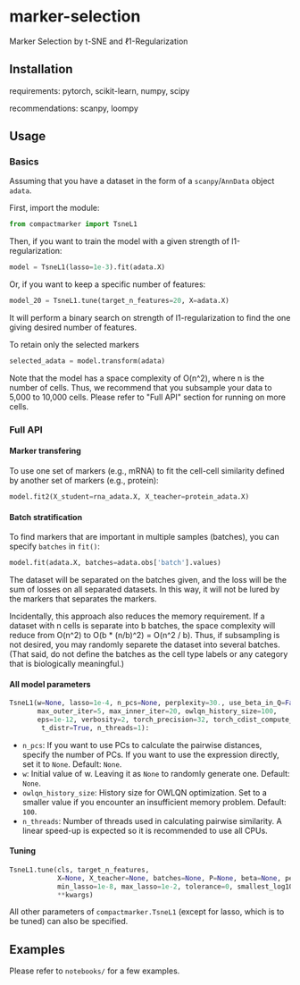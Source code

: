 # marker-selection #
Marker Selection by t-SNE and ℓ1-Regularization

## Installation ##

requirements: pytorch, scikit-learn, numpy, scipy

recommendations: scanpy, loompy

## Usage ##

### Basics ###
Assuming that you have a dataset in the form of a `scanpy`/`AnnData` object `adata`.

First, import the module:
```python
from compactmarker import TsneL1
```

Then, if you want to train the model with a given strength of l1-regularization:
```python
model = TsneL1(lasso=1e-3).fit(adata.X)
```

Or, if you want to keep a specific number of features:
```python
model_20 = TsneL1.tune(target_n_features=20, X=adata.X)
```
It will perform a binary search on strength of l1-regularization to find the one 
giving desired number of features.

To retain only the selected markers
```python
selected_adata = model.transform(adata)
```

Note that the model has a space complexity of O(n^2), where n is the number of cells. 
Thus, we recommend that you subsample your data to 5,000 to 10,000 cells.
Please refer to "Full API" section for running on more cells.

### Full API ###

#### Marker transfering ####
To use one set of markers (e.g., mRNA) to fit the cell-cell similarity defined by another set of markers (e.g., protein):
```python
model.fit2(X_student=rna_adata.X, X_teacher=protein_adata.X)
```
#### Batch stratification ####
To find markers that are important in multiple samples (batches), you can specify `batches` in `fit()`:
```python
model.fit(adata.X, batches=adata.obs['batch'].values)
```
The dataset will be separated on the batches given, and the loss will be the sum of losses on all separated datasets. In this way, it will not be lured by the markers that separates the markers.

Incidentally, this approach also reduces the memory requirement. If a dataset with n cells is separate into b batches, the space complexity will reduce from O(n^2) to O(b * (n/b)^2) = O(n^2 / b). Thus, if subsampling is not desired, you may randomly separete the dataset into several batches. (That said, do not define the batches as the cell type labels or any category that is biologically meaningful.)

#### All model parameters ####
```python
TsneL1(w=None, lasso=1e-4, n_pcs=None, perplexity=30., use_beta_in_Q=False,
       max_outer_iter=5, max_inner_iter=20, owlqn_history_size=100,
       eps=1e-12, verbosity=2, torch_precision=32, torch_cdist_compute_mode="use_mm_for_euclid_dist",
        t_distr=True, n_threads=1):
```

- `n_pcs`: If you want to use PCs to calculate the pairwise distances, specify the number of PCs. If you want to use the expression directly, set it to `None`. Default: `None`.
- `w`: Initial value of w. Leaving it as `None` to randomly generate one. Default: `None`.
- `owlqn_history_size`: History size for OWLQN optimization. Set to a smaller value if you encounter an insufficient memory problem. Default: `100`.
- `n_threads`: Number of threads used in calculating pairwise similarity. A linear speed-up is expected so it is recommended to use all CPUs.

#### Tuning ####
```python
TsneL1.tune(cls, target_n_features, 
            X=None, X_teacher=None, batches=None, P=None, beta=None, perplexity=30., n_pcs=None, w=None,
            min_lasso=1e-8, max_lasso=1e-2, tolerance=0, smallest_log10_fold_change=0.1, max_iter=100,
            **kwargs)
```

All other parameters of ```compactmarker.TsneL1``` (except for lasso, which is to be tuned) can also be specified.

## Examples ##

Please refer to `notebooks/` for a few examples.
